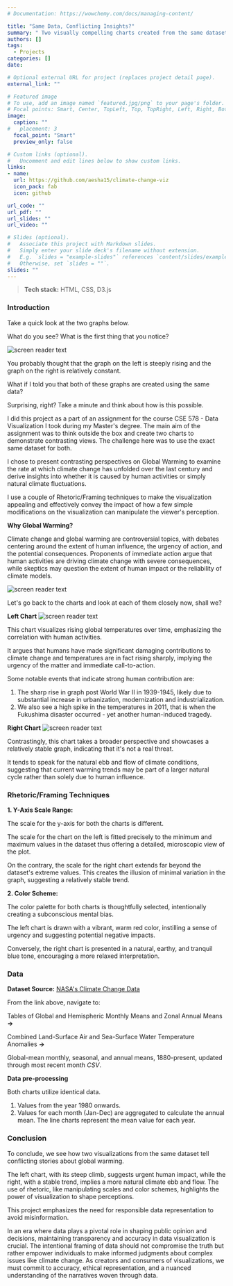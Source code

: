 ```yaml
---
# Documentation: https://wowchemy.com/docs/managing-content/

title: "Same Data, Conflicting Insights?"
summary: " Two visually compelling charts created from the same dataset to depict divergent views on Global Warming and highlight the influence of subtle visualization techniques on shaping viewer perception. "
authors: []
tags: 
  - Projects
categories: []
date:

# Optional external URL for project (replaces project detail page).
external_link: ""

# Featured image
# To use, add an image named `featured.jpg/png` to your page's folder.
# Focal points: Smart, Center, TopLeft, Top, TopRight, Left, Right, BottomLeft, Bottom, BottomRight.
image:
  caption: ""
#   placement: 3
  focal_point: "Smart"
  preview_only: false

# Custom links (optional).
#   Uncomment and edit lines below to show custom links.
links:
- name: 
  url: https://github.com/aesha15/climate-change-viz
  icon_pack: fab
  icon: github

url_code: ""
url_pdf: ""
url_slides: ""
url_video: ""

# Slides (optional).
#   Associate this project with Markdown slides.
#   Simply enter your slide deck's filename without extension.
#   E.g. `slides = "example-slides"` references `content/slides/example-slides.md`.
#   Otherwise, set `slides = ""`.
slides: ""
---
```


> **Tech stack:** HTML, CSS, D3.js

### Introduction

Take a quick look at the two graphs below. 

What do you see? What is the first thing that you notice?

![screen reader text](trends.png "")

You probably thought that the graph on the left is steeply rising and the graph on the right is relatively constant.

What if I told you that both of these graphs are created using the same data?

Surprising, right? Take a minute and think about how is this possible.

I did this project as a part of an assignment for the course CSE 578 - Data Visualization I took during my Master's degree. The main aim of the assignment was to think outside the box and create two charts to demonstrate contrasting views. The challenge here was to use the exact same dataset for both.

I chose to present contrasting perspectives on Global Warming to examine the rate at which climate change has unfolded over the last century and derive insights into whether it is caused by human activities or simply natural climate fluctuations. 

I use a couple of Rhetoric/Framing techniques to make the visualization appealing and effectively convey the impact of how a few simple modifications on the visualization can manipulate the viewer's perception.

**Why Global Warming?**

Climate change and global warming are controversial topics, with debates centering around the extent of human influence, the urgency of action, and the potential consequences. Proponents of immediate action argue that human activities are driving climate change with severe consequences, while skeptics may question the extent of human impact or the reliability of climate models.

![screen reader text](featured1.jpeg "")


Let's go back to the charts and look at each of them closely now, shall we?

**Left Chart**
![screen reader text](left.png "")

This chart visualizes rising global temperatures over time, emphasizing the correlation with human activities. 

It argues that humans have made significant damaging contributions to climate change and temperatures are in fact rising sharply, implying the urgency of the matter and immediate call-to-action.

Some notable events that indicate strong human contribution are:
1.  The sharp rise in graph post World War II in 1939-1945, likely due to substantial increase in urbanization, modernization and industrialization.
2. We also see a high spike in the temperatures in 2011, that is when the Fukushima disaster occurred - yet another human-induced tragedy.

**Right Chart**
![screen reader text](right.png "")

Contrastingly, this chart takes a broader perspective and showcases a relatively stable graph, indicating that it's not a real threat. 

It tends to speak for the natural ebb and flow of climate conditions, suggesting that current warming trends may be part of a larger natural cycle rather than solely due to human influence.

### Rhetoric/Framing Techniques
**1. Y-Axis Scale Range:**

The scale for the y-axis for both the charts is different. 

The scale for the chart on the left is fitted precisely to the minimum and maximum values in the dataset thus offering a detailed, microscopic view of the plot. 

On the contrary, the scale for the right chart extends far beyond the dataset's extreme values. This creates the illusion of minimal variation in the graph, suggesting a relatively stable trend.

**2. Color Scheme:**

The color palette for both charts is thoughtfully selected, intentionally creating a subconscious mental bias. 

The left chart is drawn with a vibrant, warm red color, instilling a sense of urgency and suggesting potential negative impacts. 

Conversely, the right chart is presented in a natural, earthy, and tranquil blue tone, encouraging a more relaxed interpretation.

### Data

**Dataset Source:**
 [NASA's Climate Change Data](https://data.giss.nasa.gov/gistemp/)

From the link above, navigate to:  

Tables of Global and Hemispheric Monthly Means and Zonal Annual Means **->**   

Combined Land-Surface Air and Sea-Surface Water Temperature Anomalies **->**   

Global-mean monthly, seasonal, and annual means, 1880-present, updated through most recent month _CSV_.

**Data pre-processing**

Both charts utilize identical data.
1. Values from the year 1980 onwards.
2. Values for each month (Jan-Dec) are aggregated to calculate the annual mean. The line charts represent the mean value for each year.


### Conclusion

To conclude, we see how two visualizations from the same dataset tell conflicting stories about global warming. 

The left chart, with its steep climb, suggests urgent human impact, while the right, with a stable trend, implies a more natural climate ebb and flow. The use of rhetoric, like manipulating scales and color schemes, highlights the power of visualization to shape perceptions. 

This project emphasizes the need for responsible data representation to avoid misinformation.

In an era where data plays a pivotal role in shaping public opinion and decisions, maintaining transparency and accuracy in data visualization is crucial. The intentional framing of data should not compromise the truth but rather empower individuals to make informed judgments about complex issues like climate change. As creators and consumers of visualizations, we must commit to accuracy, ethical representation, and a nuanced understanding of the narratives woven through data.